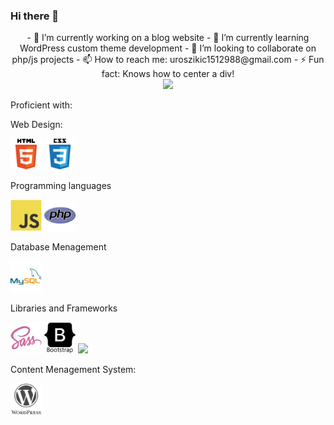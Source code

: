 ### Hi there 👋

<div id="header" align="center">
  <div class="container-1" style="display:grid; grid-template-columns: 1fr;"> 
- 🔭 I’m currently working on a blog website
- 🌱 I’m currently learning WordPress custom theme development
- 👯 I’m looking to collaborate on php/js projects
- 📫 How to reach me: uroszikic1512988@gmail.com
- ⚡ Fun fact: Knows how to center a div!
 </div>
  <img src="https://media.giphy.com/media/qgQUggAC3Pfv687qPC/giphy.gif" width="400px"/>
</div>
<div>
  <p>Proficient with:</p>
    <p>Web Design:</p>
    <img src="https://raw.githubusercontent.com/devicons/devicon/master/icons/html5/html5-original-wordmark.svg" width="50px">
    <img src="https://raw.githubusercontent.com/devicons/devicon/master/icons/css3/css3-original-wordmark.svg" width="50px">
    <p>Programming languages</p>
    <img src="https://raw.githubusercontent.com/devicons/devicon/master/icons/javascript/javascript-original.svg" width="50px">
    <img src="https://raw.githubusercontent.com/devicons/devicon/master/icons/php/php-original.svg" width="50px">
    <p>Database Menagement</p>
    <img src="https://raw.githubusercontent.com/devicons/devicon/master/icons/mysql/mysql-original-wordmark.svg" width="50px">
    <p>Libraries and Frameworks</p>
    <img src="https://raw.githubusercontent.com/devicons/devicon/master/icons/sass/sass-original.svg" width="50px">
    <img src="https://raw.githubusercontent.com/devicons/devicon/master/icons/bootstrap/bootstrap-plain-wordmark.svg" width="50px">
    <img src="https://camo.githubusercontent.com/5c92eeb467fd5d2b1ef1c560e3c3c2f758a8d4e03a8136bda7b41a2d3d4a1b59/68747470733a2f2f72656163746e61746976652e6465762f696d672f6865616465725f6c6f676f2e737667" width="50px">
    <p>Content Menagement System:</p>
    <img src="https://raw.githubusercontent.com/devicons/devicon/master/icons/wordpress/wordpress-plain-wordmark.svg" width="50px">

</div>


